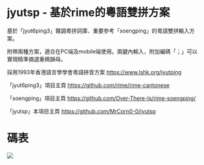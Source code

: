 jyutsp - 基於rime的粵語雙拼方案
=========================

基於「jyut6ping3」聲調粵拼詞庫、重要參考「soengping」的粵語雙拼輸入方案。

附帶兩種方案，適合在PC端及mobile端使用。兩鍵內輸入，附加編碼「；」可以實現精準摘選重碼韻母。

採用1993年香港語言學學會粵語拼音方案   https://www.lshk.org/jyutping

「jyut6ping3」項目主頁 https://github.com/rime/rime-cantonese

「soengping」項目主頁 https://github.com/Over-There-Is/rime-soengping/

「jyutsp」本項目主頁 https://github.com/MrCorn0-0/jyutsp




碼表
=========================
![](https://pic2.zhimg.com/80/v2-c7ea6ffcfe550d4bc31ef38a27e5edfd_720w.jpg)
